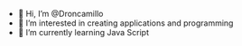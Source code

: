 - 👋 Hi, I’m @Droncamillo
- 👀 I’m interested in creating applications and programming
- 🌱 I’m currently learning Java Script

<!---
Droncamillo/Droncamillo is a ✨ special ✨ repository because its `README.md` (this file) appears on your GitHub profile.
You can click the Preview link to take a look at your changes.
--->

